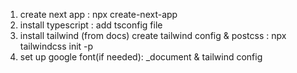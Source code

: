 1. create next app : npx create-next-app <name>
2. install typescript : add tsconfig file
3. install tailwind (from docs)
   create tailwind config & postcss : npx tailwindcss init -p
4. set up google font(if needed): \_document & tailwind config

